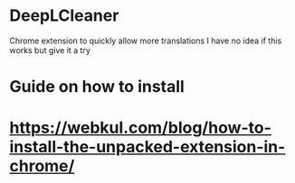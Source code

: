 # DeepLCleaner
Chrome extension to quickly allow more translations
I have no idea if this works but give it a try
# Guide on how to install
# https://webkul.com/blog/how-to-install-the-unpacked-extension-in-chrome/ #